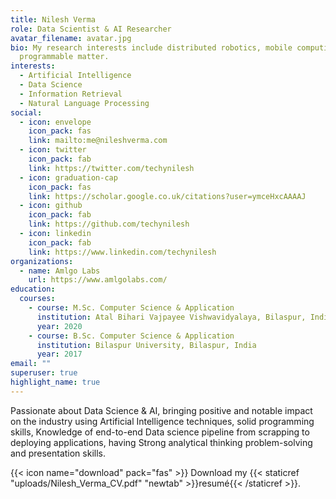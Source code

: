 ```yaml
---
title: Nilesh Verma
role: Data Scientist & AI Researcher
avatar_filename: avatar.jpg
bio: My research interests include distributed robotics, mobile computing and
  programmable matter.
interests:
  - Artificial Intelligence
  - Data Science
  - Information Retrieval
  - Natural Language Processing
social:
  - icon: envelope
    icon_pack: fas
    link: mailto:me@nileshverma.com
  - icon: twitter
    icon_pack: fab
    link: https://twitter.com/techynilesh
  - icon: graduation-cap
    icon_pack: fas
    link: https://scholar.google.co.uk/citations?user=ymceHxcAAAAJ
  - icon: github
    icon_pack: fab
    link: https://github.com/techynilesh
  - icon: linkedin
    icon_pack: fab
    link: https://www.linkedin.com/techynilesh
organizations:
  - name: Amlgo Labs
    url: https://www.amlgolabs.com/
education:
  courses:
    - course: M.Sc. Computer Science & Application
      institution: Atal Bihari Vajpayee Vishwavidyalaya, Bilaspur, India
      year: 2020
    - course: B.Sc. Computer Science & Application
      institution: Bilaspur University, Bilaspur, India
      year: 2017
email: ""
superuser: true
highlight_name: true
---
```

<!--StartFragment-->

Passionate about Data Science & AI, bringing positive and notable impact on the industry using Artificial Intelligence techniques, solid programming skills, Knowledge of end-to-end Data science pipeline from scrapping to deploying applications, having Strong analytical thinking problem-solving and presentation skills.

<!--EndFragment-->

{{< icon name="download" pack="fas" >}} Download my {{< staticref "uploads/Nilesh_Verma_CV.pdf" "newtab" >}}resumé{{< /staticref >}}.